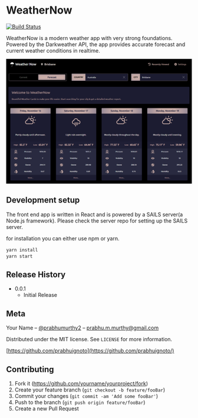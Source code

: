 # WeatherNow

<!-- [![NPM Version][npm-image]][npm-url] -->
[![Build Status][travis-image]][travis-url]
<!-- [![Downloads Stats][npm-downloads]][npm-url] -->

WeatherNow is a modern weather app with very strong foundations. Powered by the Darkweather API, the app provides accurate forecast and current weather conditions in realtime.

![app-front](app-front.png)

## Development setup

The front end app is written in React and is powered by a SAILS server(a Node.js framework). Please check the server repo for setting up the SAILS server.

for installation you can either use npm or yarn.

```sh
yarn install
yarn start
```

## Release History

* 0.0.1
  * Initial Release

## Meta

Your Name – [@prabhumurthy2](https://twitter.com/prabhumurthy2) – prabhu.m.murthy@gmail.com

Distributed under the MIT license. See ``LICENSE`` for more information.

[https://github.com/prabhuignoto](https://github.com/prabhuignoto/)

## Contributing

1. Fork it (<https://github.com/yourname/yourproject/fork>)
2. Create your feature branch (`git checkout -b feature/fooBar`)
3. Commit your changes (`git commit -am 'Add some fooBar'`)
4. Push to the branch (`git push origin feature/fooBar`)
5. Create a new Pull Request

<!-- Markdown link & img dfn's -->
[wiki]: https://github.com/yourname/yourproject/wiki
[travis-image]: https://travis-ci.org/prabhuignoto/react-weathernow.svg?branch=master
[travis-url]: https://travis-ci.org/prabhuignoto/react-weathernow